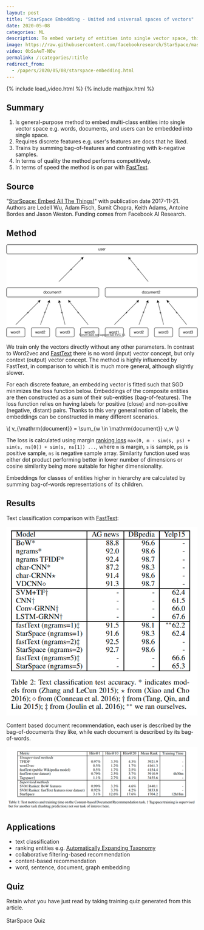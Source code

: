 ```yaml
---
layout: post
title: "StarSpace Embedding - United and universal spaces of vectors"
date: 2020-05-08
categories: ML
description: To embed variety of entities into single vector space, this paper describes general-purpose neural embedding model.
image: https://raw.githubusercontent.com/facebookresearch/StarSpace/master/examples/starspace.png 
video: 0bSsAeT-N6w
permalink: /:categories/:title
redirect_from:
  - /papers/2020/05/08/starspace-embedding.html 
---
```


{% include load_video.html %}
{% include mathjax.html %}

## Summary
1. Is general-purpose method to embed multi-class entities into single vector space e.g. words, documents, and users can be embedded into single space.
1. Requires discrete features e.g. user's features are docs that he liked.
1. Trains by summing bag-of-features and contrasting with k-negative samples.
1. In terms of quality the method performs competitively.
1. In terms of speed the method is on par with [FastText](/ml/FastText-Vector-Norms-And-OOV-Words).


## Source
"[StarSpace: Embed All The Things!](https://arxiv.org/abs/1709.03856)" with publication date 2017-11-21.
Authors are Ledell Wu, Adam Fisch, Sumit Chopra, Keith Adams, Antoine Bordes and Jason Weston.
Funding comes from Facebook AI Research.


## Method

![starspace model method - sum](/images/starspace-sum.svg)

We train only the vectors directly without any other parameters.
In contrast to Word2vec and [FastText](/ml/FastText-Vector-Norms-And-OOV-Words) there is no word (input) vector concept, but only context (output) vector concept.
The method is highly influenced by FastText, in comparison to which it is much more general, although slightly slower.

For each discrete feature, an embedding vector is fitted such that SGD minimizes the loss function below.
Embeddings of the composite entities are then constructed as a sum of their sub-entities (bag-of-features).
The loss function relies on having labels for positive (close) and non-positive (negative, distant) pairs.
Thanks to this very general notion of labels, the embeddings can be constructed in many different scenarios.

\\( v_{\mathrm{document}} = \sum_{w \in \mathrm{document}} v_w \\)

The loss is calculated using margin [ranking loss](https://gombru.github.io/2019/04/03/ranking_loss/) `max(0, m - sim(s, ps) + sim(s, ns[0]) + sim(s, ns[1]) ...`,
where `m` is margin, `s` is sample, `ps` is positive sample, `ns` is negative sample array.
Similarity function used was either dot product performing better in lower number of dimensions or cosine similarity being more suitable for higher dimensionality.

Embeddings for classes of entities higher in hierarchy are calculated by summing bag-of-words representations of its children.


## Results


Text classification comparison with [FastText](/ml/FastText-Vector-Norms-And-OOV-Words):

![StarSpace text classification results comparison with fastText](/images/starspace-text-classification-results.png)

Content based document recommendation, each user is described by the bag-of-documents they like, while each document is described by its bag-of-words.

![StarSpace content-based recommendation results comparison with TF-IDF, word2vec, fastText](/images/starspace-content-based-recommendation-results.png)


## Applications
- text classification 
- ranking entities e.g. [Automatically Expanding Taxonomy](/ml/Automatically-Expanding-Taxonomy)
- collaborative filtering-based recommendation
- content-based recommendation
- word, sentence, document, graph embedding

## Quiz

Retain what you have just read by taking training quiz generated from this article.<br>
<br>
<a class="btn btn-warning" style="text-decoration: none;" href="https://quizrecall.com/study/public-test?store_id=d0dfd88a-4712-42a6-bec3-68c86133d1ce">StarSpace Quiz</a>


